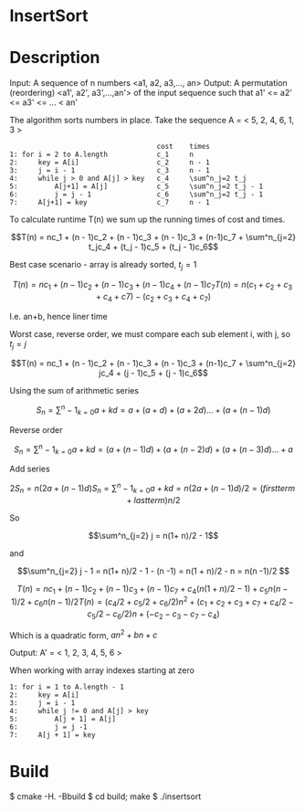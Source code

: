 # InsertSort


# Description

Input: A sequence of n numbers <a1, a2, a3,..., an>
Output: A permutation (reordering) <a1', a2', a3',...,an'> of the input sequence such that a1' <= a2' <= a3' <= ... < an'

The algorithm sorts numbers in place. Take the sequence
A = < 5, 2, 4, 6, 1, 3 >

```
                                    cost    times
1: for i = 2 to A.length            c_1     n
2:     key = A[i]                   c_2     n - 1
3:     j = i - 1                    c_3     n - 1
4:     while j > 0 and A[j] > key   c_4     \sum^n_j=2 t_j
5:         A[j+1] = A[j]            c_5     \sum^n_j=2 t_j - 1
6:         j = j - 1                c_6     \sum^n_j=2 t_j - 1
7:     A[j+1] = key                 c_7     n - 1
```



To calculate runtime T(n) we sum up the running times of cost and times.
```math
T(n) = nc_1 + (n - 1)c_2 + (n - 1)c_3 + (n - 1)c_3 + (n-1)c_7 + \sum^n_{j=2} t_jc_4 + (t_j - 1)c_5 + (t_j - 1)c_6
```

Best case scenario - array is already sorted, $`t_j = 1`$

```math
T(n) = nc_1 + (n - 1)c_2 + (n - 1)c_3 + (n-1)c_4 + (n-1)c_7
T(n) = n(c_1 + c_2 + c_3 + c_4 + c7) - (c_2 + c_3 + c_4 + c_7)
```

I.e. an+b, hence liner time

Worst case, reverse order, we must compare each sub element i, with j, so $`t_j = j`$

```math
T(n) = nc_1 + (n - 1)c_2 + (n - 1)c_3 + (n - 1)c_3 + (n-1)c_7 + \sum^n_{j=2} jc_4 + (j - 1)c_5 + (j - 1)c_6
```

Using the sum of arithmetic series

```math
S_n = \sum^n-1_{k = 0} a + kd = a + (a + d) + (a + 2d) ... + (a + (n-1)d) 
```

Reverse order

```math
S_n = \sum^n-1_{k = 0} a + kd = (a + (n-1)d) + (a + (n-2)d) + (a + (n-3)d) ... + a 
```

Add series

```math
2S_n = n(2a + (n-1)d)
S_n = \sum^n-1_{k = 0} a + kd = n(2a + (n-1)d)/2 = (firstterm + lastterm)n/2
```

So
```math
\sum^n_{j=2} j = n(1+ n)/2 - 1
```
and
```math
\sum^n_{j=2} j - 1 = n(1+ n)/2 - 1 - (n -1) = n(1 + n)/2 - n  = n(n -1)/2 
```

```math
T(n) = nc_1 + (n - 1)c_2 + (n - 1)c_3 + (n-1)c_7 + c_4(n(1+ n)/2 - 1) + c_5n(n -1)/2  + c_6n(n -1)/2 

T(n) = (c_4/2 + c_5/2 + c_6/2)n^2 + (c_1 + c_2 + c_3 + c_7 + c_4/2 - c_5/2 - c_6/2)n + (-c_2 - c_3 - c_7 - c_4) 
```

Which is a quadratic form, $`an^2 + bn + c`$

Output: A' = < 1, 2, 3, 4, 5, 6 >

When working with array indexes starting at zero

```
1: for i = 1 to A.length - 1
2:     key = A[i]
3:     j = i - 1
4:     while j != 0 and A[j] > key
5:         A[j + 1] = A[j]
6:         j = j -1
7:     A[j + 1] = key
```

# Build

$ cmake -H. -Bbuild
$ cd build; make
$ ./insertsort
